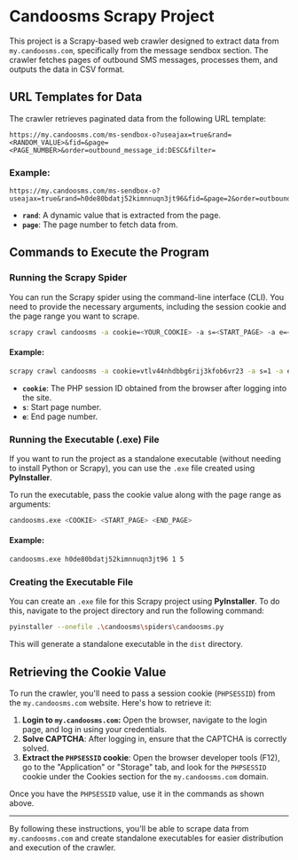 # Candoosms Scrapy Project

This project is a Scrapy-based web crawler designed to extract data from `my.candoosms.com`, specifically from the message sendbox section. The crawler fetches pages of outbound SMS messages, processes them, and outputs the data in CSV format.

## URL Templates for Data

The crawler retrieves paginated data from the following URL template:

```
https://my.candoosms.com/ms-sendbox-o?useajax=true&rand=<RANDOM_VALUE>&fid=&page=<PAGE_NUMBER>&order=outbound_message_id:DESC&filter=
```

### Example:

```
https://my.candoosms.com/ms-sendbox-o?useajax=true&rand=h0de80bdatj52kimnnuqn3jt96&fid=&page=2&order=outbound_message_id:DESC&filter=
```

- **`rand`**: A dynamic value that is extracted from the page.
- **`page`**: The page number to fetch data from.

## Commands to Execute the Program

### Running the Scrapy Spider

You can run the Scrapy spider using the command-line interface (CLI). You need to provide the necessary arguments, including the session cookie and the page range you want to scrape.

```bash
scrapy crawl candoosms -a cookie=<YOUR_COOKIE> -a s=<START_PAGE> -a e=<END_PAGE>
```

#### Example:

```bash
scrapy crawl candoosms -a cookie=vtlv44nhdbbg6rij3kfob6vr23 -a s=1 -a e=10
```

- **`cookie`**: The PHP session ID obtained from the browser after logging into the site.
- **`s`**: Start page number.
- **`e`**: End page number.

### Running the Executable (.exe) File

If you want to run the project as a standalone executable (without needing to install Python or Scrapy), you can use the `.exe` file created using **PyInstaller**. 

To run the executable, pass the cookie value along with the page range as arguments:

```bash
candoosms.exe <COOKIE> <START_PAGE> <END_PAGE>
```

#### Example:

```bash
candoosms.exe h0de80bdatj52kimnnuqn3jt96 1 5
```

### Creating the Executable File

You can create an `.exe` file for this Scrapy project using **PyInstaller**. To do this, navigate to the project directory and run the following command:

```bash
pyinstaller --onefile .\candoosms\spiders\candoosms.py
```


This will generate a standalone executable in the `dist` directory.

## Retrieving the Cookie Value

To run the crawler, you'll need to pass a session cookie (`PHPSESSID`) from the `my.candoosms.com` website. Here's how to retrieve it:

1. **Login to `my.candoosms.com`:** Open the browser, navigate to the login page, and log in using your credentials.
2. **Solve CAPTCHA**: After logging in, ensure that the CAPTCHA is correctly solved.
3. **Extract the `PHPSESSID` cookie**: Open the browser developer tools (F12), go to the "Application" or "Storage" tab, and look for the `PHPSESSID` cookie under the Cookies section for the `my.candoosms.com` domain.

Once you have the `PHPSESSID` value, use it in the commands as shown above.

---

By following these instructions, you'll be able to scrape data from `my.candoosms.com` and create standalone executables for easier distribution and execution of the crawler.
